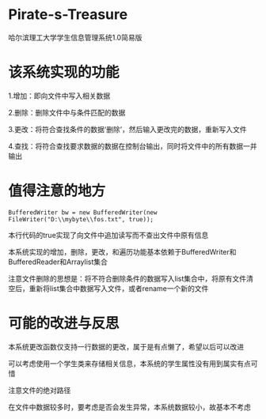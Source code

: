 # Pirate-s-Treasure
哈尔滨理工大学学生信息管理系统1.0简易版

# 该系统实现的功能

1.增加：即向文件中写入相关数据

2.删除：删除文件中与条件匹配的数据

3.更改：将符合查找条件的数据‘删除’，然后输入更改完的数据，重新写入文件

4.查找：将符合查找要求数据的数据在控制台输出，同时将文件中的所有数据一并输出



# 值得注意的地方

```
BufferedWriter bw = new BufferedWriter(new FileWriter("D:\\mybyte\\fos.txt", true));
```

本行代码的true实现了向文件中追加读写而不查出文件中原有信息

本系统实现的增加，删除，更改，和遍历功能基本依赖于BufferedWriter和BufferedReader和Arraylist集合

注意文件删除的思想是：将不符合删除条件的数据写入list集合中，将原有文件清空后，重新将list集合中数据写入文件，或者rename一个新的文件



# 可能的改进与反思

本系统更改函数仅支持一行数据的更改，属于是有点懒了，希望以后可以改进

可以考虑使用一个学生类来存储相关信息，本系统的学生属性没有用到属实有点可惜

注意文件的绝对路径

在文件中数据较多时，要考虑是否会发生异常，本系统数据较小，故基本不考虑


